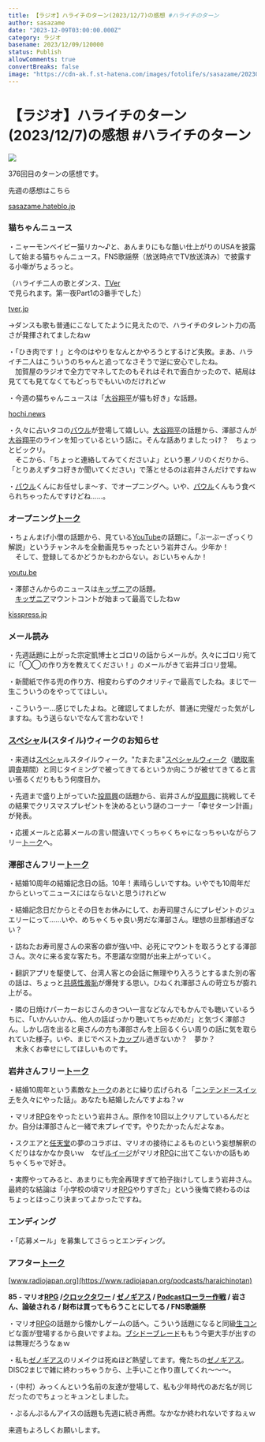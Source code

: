 ```yaml
---
title: 【ラジオ】ハライチのターン(2023/12/7)の感想 #ハライチのターン
author: sasazame
date: "2023-12-09T03:00:00.000Z"
category: ラジオ
basename: 2023/12/09/120000
status: Publish
allowComments: true
convertBreaks: false
image: "https://cdn-ak.f.st-hatena.com/images/fotolife/s/sasazame/20230728/20230728131236.png"
---
```

# 【ラジオ】ハライチのターン(2023/12/7)の感想 #ハライチのターン

![](https://cdn-ak.f.st-hatena.com/images/fotolife/s/sasazame/20230728/20230728131236.png)

376回目のターンの感想です。

<!-- Extended Body -->

先週の感想はこちら

[sasazame.hateblo.jp](https://sasazame.hateblo.jp/entry/2023/12/02/120000)

### 猫ちゃんニュース

・ニャーモンベイビー猫リカ～♪と、あんまりにもな酷い仕上がりのUSAを披露して始まる猫ちゃんニュース。FNS歌謡祭（放送時点でTV放送済み）で披露する小噺がちょろっと。

（ハライチ二人の歌とダンス、[TVer](https://d.hatena.ne.jp/keyword/TVer)で見られます。第一夜Part1の3番手でした）

[tver.jp](https://tver.jp/episodes/ep2c6hvfuk?p=475)  

→ダンスも歌も普通にこなしてたように見えたので、ハライチのタレント力の高さが発揮されてましたねｗ

・「ひき肉です！」と今のはやりをなんとかやろうとするけど失敗。まあ、ハライチ二人はこういうのちゃんと追ってなさそうで逆に安心でしたね。  
　加賀屋のラジオで全力でマネしてたのもそれはそれで面白かったので、結局は見てても見てなくてもどっちでもいいのだけれどｗ

・今週の猫ちゃんニュースは「[大谷翔平](https://d.hatena.ne.jp/keyword/%C2%E7%C3%AB%E6%C6%CA%BF)が猫も好き」な話題。

[hochi.news](https://hochi.news/articles/20231201-OHT1T51034.html?page=1)

・久々に占いタコの[パウル](https://d.hatena.ne.jp/keyword/%A5%D1%A5%A6%A5%EB)が登場して嬉しい。[大谷翔平](https://d.hatena.ne.jp/keyword/%C2%E7%C3%AB%E6%C6%CA%BF)の話題から、澤部さんが[大谷翔平](https://d.hatena.ne.jp/keyword/%C2%E7%C3%AB%E6%C6%CA%BF)のラインを知っているという話に。そんな話ありましたっけ？　ちょっとビックリ。  
　そこから、「ちょっと連絡してみてくださいよ」という悪ノリのくだりから、「とりあえずタコ好きか聞いてください」で落とせるのは岩井さんだけですねｗ

・[パウル](https://d.hatena.ne.jp/keyword/%A5%D1%A5%A6%A5%EB)くんにお任せしま～す、でオープニングへ。いや、[パウル](https://d.hatena.ne.jp/keyword/%A5%D1%A5%A6%A5%EB)くんもう食べられちゃったんですけどね……。

### オープニング[トーク](https://d.hatena.ne.jp/keyword/%A5%C8%A1%BC%A5%AF)

・ちょんまげ小僧の話題から、見ている[YouTube](https://d.hatena.ne.jp/keyword/YouTube)の話題に。「ぶーぶーざっくり解説」というチャンネルを全動画見ちゃったという岩井さん。少年か！  
　そして、登録してるかどうかもわからない。おじいちゃんか！

[youtu.be](https://youtu.be/C9kJ5xiAT5k?si=TS3OyThBnApG3ZL1)

・澤部さんからのニュースは[キッザニア](https://d.hatena.ne.jp/keyword/%A5%AD%A5%C3%A5%B6%A5%CB%A5%A2)の話題。  
　[キッザニア](https://d.hatena.ne.jp/keyword/%A5%AD%A5%C3%A5%B6%A5%CB%A5%A2)マウントコントが始まって最高でしたねｗ

[kisspress.jp](https://kisspress.jp/articles/45772/)

### メール読み

・先週話題に上がった宗定凱博士とゴロリの話からメールが。久々にゴロリ宛てに「◯◯の作り方を教えてください！」のメールがきて岩井ゴロリ登場。

・新聞紙で作る兜の作り方、相変わらずのクオリティで最高でしたね。まじで一生こういうのをやっててほしい。

・こういうー…感じでしたよね。と確認してましたが、普通に完璧だった気がしますね。もう送らないでなんて言わないで！

### [スペシャ](https://d.hatena.ne.jp/keyword/%A5%B9%A5%DA%A5%B7%A5%E3)ル(スタイル)ウィークのお知らせ

・来週は[スペシャ](https://d.hatena.ne.jp/keyword/%A5%B9%A5%DA%A5%B7%A5%E3)ルスタイルウィーク。"たまたま"[スペシャルウィーク](https://d.hatena.ne.jp/keyword/%A5%B9%A5%DA%A5%B7%A5%E3%A5%EB%A5%A6%A5%A3%A1%BC%A5%AF)（[聴取率](https://d.hatena.ne.jp/keyword/%C4%B0%BC%E8%CE%A8)調査期間）と同じタイミングで被ってきてるというか向こうが被せてきてると言い張るくだりももう何度目か。

・先週まで盛り上がっていた[投扇興](https://d.hatena.ne.jp/keyword/%C5%EA%C0%F0%B6%BD)の話題から、岩井さんが[投扇興](https://d.hatena.ne.jp/keyword/%C5%EA%C0%F0%B6%BD)に挑戦してその結果でクリスマスプレゼントを決めるという謎のコーナー「幸せターン計画」が発表。

・応援メールと応募メールの言い間違いでくっちゃくちゃになっちゃいながらフリー[トーク](https://d.hatena.ne.jp/keyword/%A5%C8%A1%BC%A5%AF)へ。

### 澤部さんフリー[トーク](https://d.hatena.ne.jp/keyword/%A5%C8%A1%BC%A5%AF)

・結婚10周年の結婚記念日の話。10年！素晴らしいですね。いやでも10周年だからといってニュースにはならないと思うけれどｗ

・結婚記念日だからとその日をお休みにして、お寿司屋さんにプレゼントのジュエリーにって……いや、めちゃくちゃ良い男だな澤部さん。理想の旦那様過ぎない？

・訪ねたお寿司屋さんの来客の癖が強い中、必死にマウントを取ろうとする澤部さん。次々に来る変な客たち。不思議な空間が出来上がっていく。

・翻訳アプリを駆使して、台湾人客との会話に無理やり入ろうとするまた別の客の話は、ちょっと[共感性羞恥](https://d.hatena.ne.jp/keyword/%B6%A6%B4%B6%C0%AD%E6%B7%C3%D1)が爆発する思い。ひねくれ澤部さんの苛立ちが膨れ上がる。

・隣の日焼けパーカーおじさんのきつい一言などなんでもかんでも聴いているうちに、「いかんいかん、他人の話ばっかり聴いてちゃだめだ」と気づく澤部さん。しかし店を出ると奥さんの方も澤部さんを上回るくらい周りの話に気を取られていた様子。いや、まじでベスト[カップ](https://d.hatena.ne.jp/keyword/%A5%AB%A5%C3%A5%D7)ル過ぎないか？　夢か？  
　末永くお幸せにしてほしいものです。

### 岩井さんフリー[トーク](https://d.hatena.ne.jp/keyword/%A5%C8%A1%BC%A5%AF)

・結婚10周年という素敵な[トーク](https://d.hatena.ne.jp/keyword/%A5%C8%A1%BC%A5%AF)のあとに繰り広げられる「[ニンテンドースイッチ](https://d.hatena.ne.jp/keyword/%A5%CB%A5%F3%A5%C6%A5%F3%A5%C9%A1%BC%A5%B9%A5%A4%A5%C3%A5%C1)を久々にやった話」。あなたも結婚したんですよね？ｗ

・マリオ[RPG](https://d.hatena.ne.jp/keyword/RPG)をやったという岩井さん。原作を10回以上クリアしているんだとか。自分は澤部さんと一緒で未プレイです。やりたかったんだよなぁ。

・スクエアと[任天堂](https://d.hatena.ne.jp/keyword/%C7%A4%C5%B7%C6%B2)の夢のコラボは、マリオの接待によるものという妄想解釈のくだりはなかなか良いｗ　なぜ[ルイージ](https://d.hatena.ne.jp/keyword/%A5%EB%A5%A4%A1%BC%A5%B8)がマリオ[RPG](https://d.hatena.ne.jp/keyword/RPG)に出てこないかの話もめちゃくちゃで好き。

・実際やってみると、あまりにも完全再現すぎて拍子抜けしてしまう岩井さん。最終的な結論は「小学校の頃マリオ[RPG](https://d.hatena.ne.jp/keyword/RPG)やりすぎた」という後悔で終わるのはちょっとほっこり決まってよかったですね。

### エンディング

・「応募メール」を募集してさらっとエンディング。

### アフター[トーク](https://d.hatena.ne.jp/keyword/%A5%C8%A1%BC%A5%AF)

[www.radiojapan.org](https://www.radiojapan.org/podcasts/haraichinotan)

**85 - マリオ[RPG](https://d.hatena.ne.jp/keyword/RPG) /[クロックタワー](https://d.hatena.ne.jp/keyword/%A5%AF%A5%ED%A5%C3%A5%AF%A5%BF%A5%EF%A1%BC) / [ゼノギアス](https://d.hatena.ne.jp/keyword/%A5%BC%A5%CE%A5%AE%A5%A2%A5%B9) / [Podcast](https://d.hatena.ne.jp/keyword/Podcast)[ローラー作戦](https://d.hatena.ne.jp/keyword/%A5%ED%A1%BC%A5%E9%A1%BC%BA%EE%C0%EF) / 岩さん、論破される / 財布は買ってもらうことにしてる / FNS歌謡祭**

・マリオ[RPG](https://d.hatena.ne.jp/keyword/RPG)の話題から懐かしゲームの話へ。こういう話題になると同級[生コン](https://d.hatena.ne.jp/keyword/%C0%B8%A5%B3%A5%F3)ビな面が登場するから良いですよね。[ブシドーブレード](https://d.hatena.ne.jp/keyword/%A5%D6%A5%B7%A5%C9%A1%BC%A5%D6%A5%EC%A1%BC%A5%C9)ももう今更大手が出すのは無理だろうなぁｗ

・私も[ゼノギアス](https://d.hatena.ne.jp/keyword/%A5%BC%A5%CE%A5%AE%A5%A2%A5%B9)のリメイクは死ぬほど熱望してます。俺たちの[ゼノギアス](https://d.hatena.ne.jp/keyword/%A5%BC%A5%CE%A5%AE%A5%A2%A5%B9)。DISC2まじで雑に終わっちゃうから、上手いこと作り直してくれ～～～。

・（中村）みっくんという名前の友達が登場して、私も少年時代のあだ名が同じだったのでちょっとキュンとしました。

・ぷるんぷるんアイスの話題も先週に続き再燃。なかなか終われないですねぇｗ

来週もよろしくお願いします。